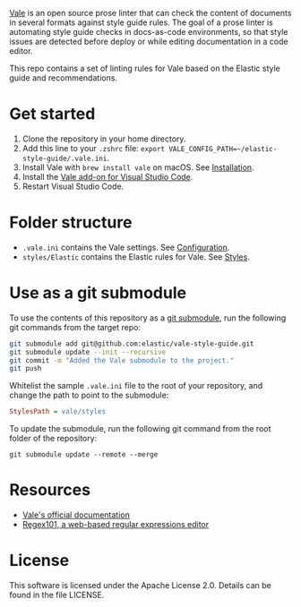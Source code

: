 [Vale](https://github.com/errata-ai/vale) is an open source prose linter that can check the content of documents in several formats against style guide rules. The goal of a prose linter is automating style guide checks in docs-as-code environments, so that style issues are detected before deploy or while editing documentation in a code editor. 

This repo contains a set of linting rules for Vale based on the Elastic style guide and recommendations.

# Get started

1. Clone the repository in your home directory.
2. Add this line to your `.zshrc` file: `export VALE_CONFIG_PATH=~/elastic-style-guide/.vale.ini`.
3. Install Vale with `brew install vale` on macOS. See [Installation](https://vale.sh/docs/vale-cli/installation/).
4. Install the [Vale add-on for Visual Studio Code](https://marketplace.visualstudio.com/items?itemName=ChrisChinchilla.vale-vscode).
5. Restart Visual Studio Code.

# Folder structure

- `.vale.ini` contains the Vale settings. See [Configuration](https://vale.sh/docs/topics/config/).
- `styles/Elastic` contains the Elastic rules for Vale. See [Styles](https://vale.sh/docs/topics/styles/).

# Use as a git submodule

To use the contents of this repository as a [git submodule](https://git-scm.com/book/en/v2/Git-Tools-Submodules), run the following git commands from the target repo:

```bash
git submodule add git@github.com:elastic/vale-style-guide.git
git submodule update --init --recursive
git commit -m "Added the Vale submodule to the project."
git push
```

Whitelist the sample `.vale.ini` file to the root of your repository, and change the path to point to the submodule:

```ini
StylesPath = vale/styles
```

To update the submodule, run the following git command from the root folder of the repository:

```
git submodule update --remote --merge
```

# Resources

- [Vale's official documentation](https://vale.sh/docs/vale-cli/overview/)
- [Regex101, a web-based regular expressions editor](https://regex101.com/)

# License

This software is licensed under the Apache License 2.0. Details can be found in the file LICENSE.
